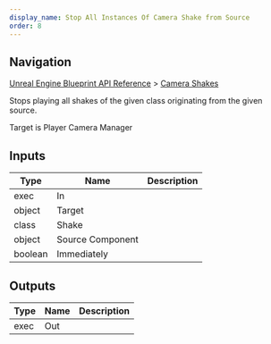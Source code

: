 ```yaml
---
display_name: Stop All Instances Of Camera Shake from Source
order: 8
---
```

## Navigation

[Unreal Engine Blueprint API Reference](https://dev.epicgames.com/documentation/en-us/unreal-engine/BlueprintAPI) > [Camera Shakes](https://dev.epicgames.com/documentation/en-us/unreal-engine/BlueprintAPI/CameraShakes)

Stops playing all shakes of the given class originating from the given source.

Target is Player Camera Manager

## Inputs

| Type | Name | Description |
| --- | --- | --- |
| exec | In |  |
| object | Target |  |
| class | Shake |  |
| object | Source Component |  |
| boolean | Immediately |  |

## Outputs

| Type | Name | Description |
| --- | --- | --- |
| exec | Out |  |
